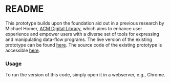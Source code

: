 # README

This prototype builds upon the foundation aid out in a previous research by Michael Homer, [ACM Digital Library](https://doi.org/10.1145/3594671.3594681), which aims  to enhance user experience and empower users with a diverse set of tools for expressing and manipulating data-flow programs. The live version of the existing prototype can be found [here](https://mwh.nz/demos/px2023). The source code of the existing prototype is accessible [here](https://github.com/mwh/mrvcdp).

### Usage
To run the version of this code, simply open it in a webserver, e.g., Chrome. 